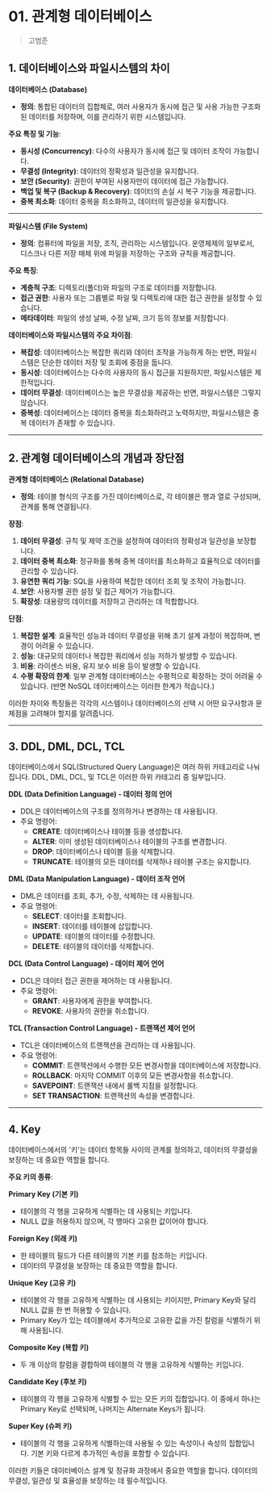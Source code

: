 # 01. 관계형 데이터베이스

> 고범준

## 1. 데이터베이스와 파일시스템의 차이

**데이터베이스 (Database)**
- **정의**: 통합된 데이터의 집합체로, 여러 사용자가 동시에 접근 및 사용 가능한 구조화된 데이터를 저장하며, 이를 관리하기 위한 시스템입니다.

**주요 특징 및 기능**:
- **동시성 (Concurrency)**: 다수의 사용자가 동시에 접근 및 데이터 조작이 가능합니다.
- **무결성 (Integrity)**: 데이터의 정확성과 일관성을 유지합니다.
- **보안 (Security)**: 권한이 부여된 사용자만이 데이터에 접근 가능합니다.
- **백업 및 복구 (Backup & Recovery)**: 데이터의 손실 시 복구 기능을 제공합니다.
- **중복 최소화**: 데이터 중복을 최소화하고, 데이터의 일관성을 유지합니다.

---
**파일시스템 (File System)**
- **정의**: 컴퓨터에 파일을 저장, 조직, 관리하는 시스템입니다. 운영체제의 일부로서, 디스크나 다른 저장 매체 위에 파일을 저장하는 구조와 규칙을 제공합니다.

**주요 특징**:
- **계층적 구조**: 디렉토리(폴더)와 파일의 구조로 데이터를 저장합니다.
- **접근 권한**: 사용자 또는 그룹별로 파일 및 디렉토리에 대한 접근 권한을 설정할 수 있습니다.
- **메타데이터**: 파일의 생성 날짜, 수정 날짜, 크기 등의 정보를 저장합니다.

**데이터베이스와 파일시스템의 주요 차이점**:
- **복잡성**: 데이터베이스는 복잡한 쿼리와 데이터 조작을 가능하게 하는 반면, 파일시스템은 단순한 데이터 저장 및 조회에 중점을 둡니다.
- **동시성**: 데이터베이스는 다수의 사용자의 동시 접근을 지원하지만, 파일시스템은 제한적입니다.
- **데이터 무결성**: 데이터베이스는 높은 무결성을 제공하는 반면, 파일시스템은 그렇지 않습니다.
- **중복성**: 데이터베이스는 데이터 중복을 최소화하려고 노력하지만, 파일시스템은 중복 데이터가 존재할 수 있습니다.

---
## 2. 관계형 데이터베이스의 개념과 장단점

**관계형 데이터베이스 (Relational Database)**
- **정의**: 테이블 형식의 구조를 가진 데이터베이스로, 각 테이블은 행과 열로 구성되며, 관계를 통해 연결됩니다.

**장점**:
1. **데이터 무결성**: 규칙 및 제약 조건을 설정하여 데이터의 정확성과 일관성을 보장합니다.
2. **데이터 중복 최소화**: 정규화를 통해 중복 데이터를 최소화하고 효율적으로 데이터를 관리할 수 있습니다.
3. **유연한 쿼리 기능**: SQL을 사용하여 복잡한 데이터 조회 및 조작이 가능합니다.
4. **보안**: 사용자별 권한 설정 및 접근 제어가 가능합니다.
5. **확장성**: 대용량의 데이터를 저장하고 관리하는 데 적합합니다.

**단점**:
1. **복잡한 설계**: 효율적인 성능과 데이터 무결성을 위해 초기 설계 과정이 복잡하며, 변경이 어려울 수 있습니다.
2. **성능**: 대규모의 데이터나 복잡한 쿼리에서 성능 저하가 발생할 수 있습니다.
3. **비용**: 라이센스 비용, 유지 보수 비용 등이 발생할 수 있습니다.
4. **수평 확장의 한계**: 일부 관계형 데이터베이스는 수평적으로 확장하는 것이 어려울 수 있습니다. (반면 NoSQL 데이터베이스는 이러한 한계가 적습니다.)

이러한 차이와 특징들은 각각의 시스템이나 데이터베이스의 선택 시 어떤 요구사항과 문제점을 고려해야 할지를 알려줍니다.

---
## 3. DDL, DML, DCL, TCL

데이터베이스에서 SQL(Structured Query Language)은 여러 하위 카테고리로 나눠집니다. DDL, DML, DCL, 및 TCL은 이러한 하위 카테고리 중 일부입니다.

**DDL (Data Definition Language) - 데이터 정의 언어**
- DDL은 데이터베이스의 구조를 정의하거나 변경하는 데 사용됩니다.
- 주요 명령어:
    - **CREATE**: 데이터베이스나 테이블 등을 생성합니다.
    - **ALTER**: 이미 생성된 데이터베이스나 테이블의 구조를 변경합니다.
    - **DROP**: 데이터베이스나 테이블 등을 삭제합니다.
    - **TRUNCATE**: 테이블의 모든 데이터를 삭제하나 테이블 구조는 유지합니다.

**DML (Data Manipulation Language) - 데이터 조작 언어**
- DML은 데이터를 조회, 추가, 수정, 삭제하는 데 사용됩니다.
- 주요 명령어:
    - **SELECT**: 데이터를 조회합니다.
    - **INSERT**: 데이터를 테이블에 삽입합니다.
    - **UPDATE**: 테이블의 데이터를 수정합니다.
    - **DELETE**: 테이블의 데이터를 삭제합니다.

**DCL (Data Control Language) - 데이터 제어 언어**
- DCL은 데이터 접근 권한을 제어하는 데 사용됩니다.
- 주요 명령어:
    - **GRANT**: 사용자에게 권한을 부여합니다.
    - **REVOKE**: 사용자의 권한을 취소합니다.

**TCL (Transaction Control Language) - 트랜잭션 제어 언어**
- TCL은 데이터베이스의 트랜잭션을 관리하는 데 사용됩니다.
- 주요 명령어:
    - **COMMIT**: 트랜잭션에서 수행한 모든 변경사항을 데이터베이스에 저장합니다.
    - **ROLLBACK**: 마지막 COMMIT 이후의 모든 변경사항을 취소합니다.
    - **SAVEPOINT**: 트랜잭션 내에서 롤백 지점을 설정합니다.
    - **SET TRANSACTION**: 트랜잭션의 속성을 변경합니다.

---
## 4. Key

데이터베이스에서의 '키'는 데이터 항목들 사이의 관계를 정의하고, 데이터의 무결성을 보장하는 데 중요한 역할을 합니다.

**주요 키의 종류**:

**Primary Key (기본 키)**
- 테이블의 각 행을 고유하게 식별하는 데 사용되는 키입니다.
- NULL 값을 허용하지 않으며, 각 행마다 고유한 값이어야 합니다.

**Foreign Key (외래 키)**
- 한 테이블의 필드가 다른 테이블의 기본 키를 참조하는 키입니다.
- 데이터의 무결성을 보장하는 데 중요한 역할을 합니다.

**Unique Key (고유 키)**
- 테이블의 각 행을 고유하게 식별하는 데 사용되는 키이지만, Primary Key와 달리 NULL 값을 한 번 허용할 수 있습니다.
- Primary Key가 있는 테이블에서 추가적으로 고유한 값을 가진 칼럼을 식별하기 위해 사용됩니다.

**Composite Key (복합 키)**
- 두 개 이상의 칼럼을 결합하여 테이블의 각 행을 고유하게 식별하는 키입니다.

**Candidate Key (후보 키)**
- 테이블의 각 행을 고유하게 식별할 수 있는 모든 키의 집합입니다. 이 중에서 하나는 Primary Key로 선택되며, 나머지는 Alternate Keys가 됩니다.

**Super Key (슈퍼 키)**
- 테이블의 각 행을 고유하게 식별하는데 사용될 수 있는 속성이나 속성의 집합입니다. 기본 키와 다르게 추가적인 속성을 포함할 수 있습니다.

이러한 키들은 데이터베이스 설계 및 정규화 과정에서 중요한 역할을 합니다. 데이터의 무결성, 일관성 및 효율성을 보장하는 데 필수적입니다.
